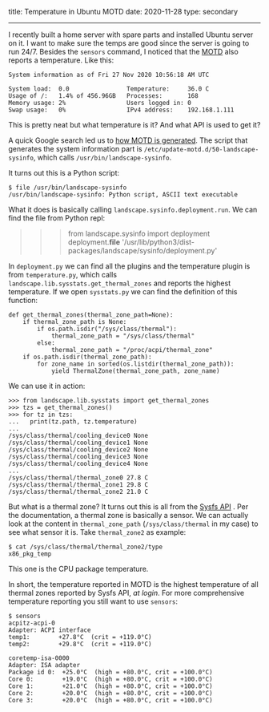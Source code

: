 title: Temperature in Ubuntu MOTD
date: 2020-11-28
type: secondary

---

I recently built a home server with spare parts and installed Ubuntu server on it. I want to make sure the temps are good since the server is going to run 24/7. Besides the `sensors` command, I noticed that the [MOTD](https://en.wikipedia.org/wiki/Motd_(Unix)) also reports a temperature. Like this:

    System information as of Fri 27 Nov 2020 10:56:18 AM UTC
    
    System load:  0.0                Temperature:     36.0 C
    Usage of /:   1.4% of 456.96GB   Processes:       168
    Memory usage: 2%                 Users logged in: 0
    Swap usage:   0%                 IPv4 address:    192.168.1.111

This is pretty neat but what temperature is it? And what API is used to get it?

A quick Google search led us to [how MOTD is generated](https://askubuntu.com/questions/319528/how-to-see-the-details-which-ubuntu-shows-at-the-time-of-login-anytime#comment1635612_939579). The script that generates the system information part is `/etc/update-motd.d/50-landscape-sysinfo`, which calls `/usr/bin/landscape-sysinfo`.

It turns out this is a Python script:

    $ file /usr/bin/landscape-sysinfo
    /usr/bin/landscape-sysinfo: Python script, ASCII text executable

What it does is basically calling `landscape.sysinfo.deployment.run`. We can find the file from Python repl:

>>> from landscape.sysinfo import deployment
>>> deployment.__file__
'/usr/lib/python3/dist-packages/landscape/sysinfo/deployment.py'

In `deployment.py` we can find all the plugins and the temperature plugin is from `temperature.py`, which calls `landscape.lib.sysstats.get_thermal_zones` and reports the highest temperature. If we open `sysstats.py` we can find the definition of this function:

    def get_thermal_zones(thermal_zone_path=None):
        if thermal_zone_path is None:
            if os.path.isdir("/sys/class/thermal"):
                thermal_zone_path = "/sys/class/thermal"
            else:
                thermal_zone_path = "/proc/acpi/thermal_zone"
        if os.path.isdir(thermal_zone_path):
            for zone_name in sorted(os.listdir(thermal_zone_path)):
                yield ThermalZone(thermal_zone_path, zone_name)

We can use it in action:

    >>> from landscape.lib.sysstats import get_thermal_zones
    >>> tzs = get_thermal_zones()
    >>> for tz in tzs:
    ...   print(tz.path, tz.temperature)
    ...
    /sys/class/thermal/cooling_device0 None
    /sys/class/thermal/cooling_device1 None
    /sys/class/thermal/cooling_device2 None
    /sys/class/thermal/cooling_device3 None
    /sys/class/thermal/cooling_device4 None
    ...
    /sys/class/thermal/thermal_zone0 27.8 C
    /sys/class/thermal/thermal_zone1 29.8 C
    /sys/class/thermal/thermal_zone2 21.0 C

But what is a thermal zone? It turns out this is all from the [Sysfs API](https://www.kernel.org/doc/Documentation/thermal/sysfs-api.txt) . Per the documentation, a thermal zone is basically a sensor. We can actually look at the content in `thermal_zone_path` (`/sys/class/thermal` in my case) to see what sensor it is. Take `thermal_zone2` as example:

    $ cat /sys/class/thermal/thermal_zone2/type
    x86_pkg_temp

This one is the CPU package temperature.

In short, the temperature reported in MOTD is the highest temperature of all thermal zones reported by Sysfs API, *at login*. For more comprehensive temperature reporting you still want to use `sensors`:

    $ sensors
    acpitz-acpi-0
    Adapter: ACPI interface
    temp1:        +27.8°C  (crit = +119.0°C)
    temp2:        +29.8°C  (crit = +119.0°C)
    
    coretemp-isa-0000
    Adapter: ISA adapter
    Package id 0:  +25.0°C  (high = +80.0°C, crit = +100.0°C)
    Core 0:        +19.0°C  (high = +80.0°C, crit = +100.0°C)
    Core 1:        +21.0°C  (high = +80.0°C, crit = +100.0°C)
    Core 2:        +20.0°C  (high = +80.0°C, crit = +100.0°C)
    Core 3:        +20.0°C  (high = +80.0°C, crit = +100.0°C)
